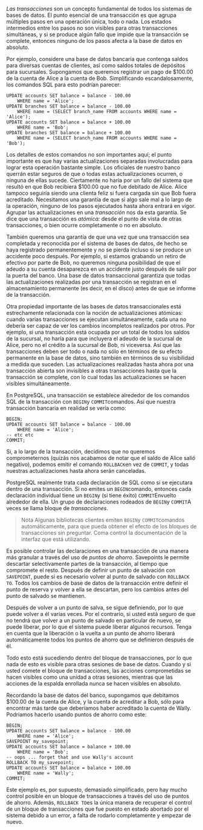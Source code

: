 

*Las transacciones* son un concepto fundamental de todos los sistemas de bases de datos. El punto esencial de una transacción es que agrupa múltiples pasos en una  operación única, todo o nada. Los estados intermedios entre los pasos no son visibles para otras transacciones simultáneas, y si se produce  algún fallo que impide que la transacción se complete, entonces ninguno  de los pasos afecta a la base de datos en absoluto.

Por ejemplo, considere una base de datos bancaria que contenga  saldos para diversas cuentas de clientes, así como saldos totales de  depósitos para sucursales. Supongamos que queremos registrar un pago de  $100.00 de la cuenta de Alice a la cuenta de Bob. Simplificando  escandalosamente, los comandos SQL para esto podrían parecer:

```
UPDATE accounts SET balance = balance - 100.00
    WHERE name = 'Alice';
UPDATE branches SET balance = balance - 100.00
    WHERE name = (SELECT branch_name FROM accounts WHERE name = 'Alice');
UPDATE accounts SET balance = balance + 100.00
    WHERE name = 'Bob';
UPDATE branches SET balance = balance + 100.00
    WHERE name = (SELECT branch_name FROM accounts WHERE name = 'Bob');
```

Los detalles de estos comandos no son importantes aquí; el punto  importante es que hay varias actualizaciones separadas involucradas para lograr esta operación bastante simple. Los oficiales de nuestro banco  querrán estar seguros de que o todas estas actualizaciones ocurren, o  ninguna de ellas sucede. Ciertamente no haría por un fallo del sistema  que resultó en que Bob recibiera $100.00 que no fue debitado de Alice.  Alice tampoco seguiría siendo una clienta feliz si fuera cargada sin que Bob fuera acreditado. Necesitamos una garantía de que si algo sale mal a lo largo de la operación, ninguno de los pasos ejecutados hasta ahora  entrará en vigor. Agrupar las actualizaciones en una *transacción* nos da esta garantía. Se dice que una transacción es *atómica:* desde el punto de vista de otras transacciones, o bien ocurre completamente o no en absoluto.

También queremos una garantía de que una vez que una transacción  sea completada y reconocida por el sistema de bases de datos, de hecho  se haya registrado permanentemente y no se pierda incluso si se produce  un accidente poco después. Por ejemplo, si estamos grabando un retiro de efectivo por parte de Bob, no queremos ninguna posibilidad de que el  adeudo a su cuenta desaparezca en un accidente justo después de salir  por la puerta del banco. Una base de datos transaccional garantiza que  todas las actualizaciones realizadas por una transacción se registran en el almacenamiento permanente (es decir, en el disco) antes de que se  informe de la transacción.

Otra propiedad importante de las bases de datos transaccionales  está estrechamente relacionada con la noción de actualizaciones  atómicas: cuando varias transacciones se ejecutan simultáneamente, cada  una no debería ser capaz de ver los cambios incompletos realizados por  otros. Por ejemplo, si una transacción está ocupada por un total de  todos los saldos de la sucursal, no haría para que incluyera el adeudo  de la sucursal de Alice, pero no el crédito a la sucursal de Bob, ni  viceversa. Así que las transacciones deben ser todo o nada no sólo en  términos de su efecto permanente en la base de datos, sino también en  términos de su visibilidad a medida que suceden. Las actualizaciones  realizadas hasta ahora por una transacción abierta son invisibles a  otras transacciones hasta que la transacción se complete, con lo cual  todas las actualizaciones se hacen visibles simultáneamente.

En PostgreSQL, una transacción se establece alrededor de los comandos SQL de la transacción con  `BEGIN`y  `COMMIT`comandos. Así que nuestra transacción bancaria en realidad se vería como:

```
BEGIN;
UPDATE accounts SET balance = balance - 100.00
    WHERE name = 'Alice';
-- etc etc
COMMIT;
```

Si, a lo largo de la transacción, decidimos que no queremos  comprometernos (quizás nos acabamos de notar que el saldo de Alice salió negativo), podemos emitir el comando  `ROLLBACK`en vez de `COMMIT`, y todas nuestras actualizaciones hasta ahora serán canceladas.

PostgreSQL realmente trata cada declaración de SQL como si se ejecutara dentro de una transacción. Si no emites un  `BEGIN`comando, entonces cada declaración individual tiene un  `BEGIN`y (si tiene éxito)  `COMMIT`Envuelto alrededor de ella. Un grupo de declaraciones rodeados de  `BEGIN`y  `COMMIT`A veces se llama bloque de *transacciones*.

> Nota
> Algunas bibliotecas clientes emiten  `BEGIN`y  `COMMIT`comandos automáticamente, para que pueda obtener el efecto de los bloques de  transacciones sin preguntar. Coma control la documentación de la  interfaz que está utilizando.

Es posible controlar las declaraciones en una transacción de una manera más granular a través del uso de *puntos de ahorro*. Savepoints le permite descartar selectivamente partes de la  transacción, al tiempo que compromete el resto. Después de definir un  punto de salvación con `SAVEPOINT`, puede si es necesario volver al punto de salvado con `ROLLBACK TO`. Todos los cambios de base de datos de la transacción entre definir el  punto de reserva y volver a ella se descartan, pero los cambios antes  del punto de salvado se mantienen.

Después de volver a un punto de salva, se sigue definiendo, por lo  que puede volver a él varias veces. Por el contrario, si usted está  seguro de que no tendrá que volver a un punto de salvado en particular  de nuevo, se puede liberar, por lo que el sistema puede liberar algunos  recursos. Tenga en cuenta que la liberación o la vuelta a un punto de  ahorro liberará automáticamente todos los puntos de ahorro que se  definieron después de él.

Todo esto está sucediendo dentro del bloque de transacciones, por  lo que nada de esto es visible para otras sesiones de base de datos.  Cuando y si usted comete el bloque de transacciones, las acciones  comprometidas se hacen visibles como una unidad a otras sesiones,  mientras que las acciones de la espalda enrollada nunca se hacen  visibles en absoluto.

Recordando la base de datos del banco, supongamos que debitamos  $100.00 de la cuenta de Alice, y la cuenta de acreditar a Bob, sólo para encontrar más tarde que deberíamos haber acreditado la cuenta de Wally. Podríamos hacerlo usando puntos de ahorro como este:

```
BEGIN;
UPDATE accounts SET balance = balance - 100.00
    WHERE name = 'Alice';
SAVEPOINT my_savepoint;
UPDATE accounts SET balance = balance + 100.00
    WHERE name = 'Bob';
-- oops ... forget that and use Wally's account
ROLLBACK TO my_savepoint;
UPDATE accounts SET balance = balance + 100.00
    WHERE name = 'Wally';
COMMIT;
```

Este ejemplo es, por supuesto, demasiado simplificado, pero hay  mucho control posible en un bloque de transacciones a través del uso de  puntos de ahorro. Además,  `ROLLBACK TO`es la única manera de recuperar el control de un bloque de transacciones  que fue puesto en estado abortado por el sistema debido a un error, a  falta de rodarlo completamente y empezar de nuevo.
